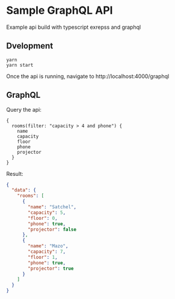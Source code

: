 # Sample GraphQL API

Example api build with typescript exrepss and graphql

## Dvelopment

```shell
yarn
yarn start
```

Once the api is running, navigate to http://localhost:4000/graphql

## GraphQL

Query the api:

```grapqhl
{
  rooms(filter: "capacity > 4 and phone") {
    name
    capacity
    floor
    phone
    projector
  }
}
```

Result:

```json
{
  "data": {
    "rooms": [
      {
        "name": "Satchel",
        "capacity": 5,
        "floor": 0,
        "phone": true,
        "projector": false
      },
      {
        "name": "Mazo",
        "capacity": 7,
        "floor": 1,
        "phone": true,
        "projector": true
      }
    ]
  }
}
```